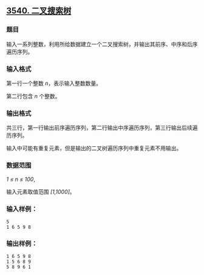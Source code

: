 ## [3540. 二叉搜索树](https://www.acwing.com/problem/content/3543/)

### 题目

输入一系列整数，利用所给数据建立一个二叉搜索树，并输出其前序、中序和后序遍历序列。

### 输入格式

第一行一个整数 *n*，表示输入整数数量。

第二行包含 *n* 个整数。

### 输出格式

共三行，第一行输出前序遍历序列，第二行输出中序遍历序列，第三行输出后续遍历序列。

输入中可能有重复元素，但是输出的二叉树遍历序列中重复元素不用输出。

### 数据范围

*1 ≤ n ≤ 100*,

输入元素取值范围 *[1,1000]*。

### 输入样例：

```
5
1 6 5 9 8
```

### 输出样例：

```
1 6 5 9 8
1 5 6 8 9
5 8 9 6 1
```
